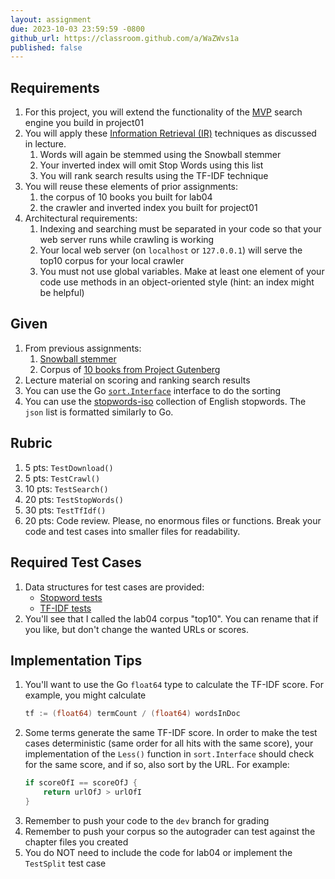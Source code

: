 ```yaml
---
layout: assignment
due: 2023-10-03 23:59:59 -0800
github_url: https://classroom.github.com/a/WaZWvs1a
published: false
---
```

## Requirements
1. For this project, you will extend the functionality of the [MVP](https://en.wikipedia.org/wiki/Minimum_viable_product) search engine you build in project01
1. You will apply these [Information Retrieval (IR)](https://en.wikipedia.org/wiki/Information_retrieval) techniques as discussed in lecture.
    1. Words will again be stemmed using the Snowball stemmer
    1. Your inverted index will omit Stop Words using this list
    1. You will rank search results using the TF-IDF technique
1. You will reuse these elements of prior assignments:
    1. the corpus of 10 books you built for lab04
    1. the crawler and inverted index you built for project01
1. Architectural requirements:
    1. Indexing and searching must be separated in your code so that your web server runs while crawling is working
    1. Your local web server (on `localhost` or `127.0.0.1`) will serve the top10 corpus for your local crawler
    1. You must not use global variables. Make at least one element of your code use methods in an object-oriented style (hint: an index might be helpful)

## Given
1. From previous assignments:
    1. [Snowball stemmer](https://github.com/kljensen/snowball)
    1. Corpus of [10 books from Project Gutenberg](https://cs272-0304-f23.github.io/tests/top10/)
1. Lecture material on scoring and ranking search results
1. You can use the Go [`sort.Interface`](https://pkg.go.dev/sort) interface to do the sorting
1. You can use the [stopwords-iso](https://github.com/stopwords-iso/stopwords-en) collection of English stopwords. The `json` list is formatted similarly to Go.

## Rubric
1. 5 pts: `TestDownload()`
1. 5 pts: `TestCrawl()`
1. 10 pts: `TestSearch()`
1. 20 pts: `TestStopWords()`
1. 30 pts: `TestTfIdf()`
1. 20 pts: Code review. Please, no enormous files or functions. Break your code and test cases into smaller files for readability.

## Required Test Cases
1. Data structures for test cases are provided:
    - [Stopword tests](/tests/project02/stop_tests.go)
    - [TF-IDF tests](/tests/project02/tfidf_tests.go)
1. You'll see that I called the lab04 corpus "top10". You can rename that if you like, but don't change the wanted URLs or scores.

## Implementation Tips
1. You'll want to use the Go `float64` type to calculate the TF-IDF score. For example, you might calculate  
    ```go
    tf := (float64) termCount / (float64) wordsInDoc
    ```
1. Some terms generate the same TF-IDF score. In order to make the test cases deterministic (same order for all hits with the same score), your implementation of the `Less()` function in `sort.Interface` should check for the same score, and if so, also sort by the URL. For example:
    ```go
    if scoreOfI == scoreOfJ {
        return urlOfJ > urlOfI
    }
    ```
1. Remember to push your code to the `dev` branch for grading
1. Remember to push your corpus so the autograder can test against the chapter files you created
1. You do NOT need to include the code for lab04 or implement the `TestSplit` test case